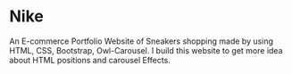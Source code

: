 # Nike
An E-commerce Portfolio Website of Sneakers shopping made by using HTML, CSS, Bootstrap, Owl-Carousel. I build this website to get more idea about HTML positions and carousel Effects.

